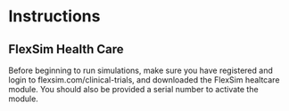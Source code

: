 # Instructions

## FlexSim Health Care

Before beginning to run simulations, make sure you have registered and login to flexsim.com/clinical-trials, and downloaded the FlexSim healtcare module. You should also be provided a serial number to activate the module. 


